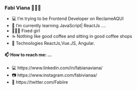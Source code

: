 ### Fabi Viana 👩🏻‍💻
<!--
**FabiViana/FabiViana** is a ✨ _special_ ✨ repository because its `README.md` (this file) appears on your GitHub profile.
-->
<ul>
  <li>💻 I’m trying to be Frontend Developer on ReclameAQUI </li>
  <li>📝 I’m currently learning JavaScript| ReactJs ....</li>
  <li>🚴🏻‍♀️ Fixed girl</li>
   <li>☕️ Nothing like good coffee and sitting in good coffee shops</li>
  <li>🤖 Technologies ReactJs,Vue.JS, Angular.
 </ul>


#### 📫 How to reach me: ...

<ul>
  <li>💻 https://www.linkedin.com/in/fabianaviana/</li>
  <li>📷 https://www.instagram.com/fabivianaa/</li>
  <li>📱 https://twitter.com/Fabiire</li>
</ul>
